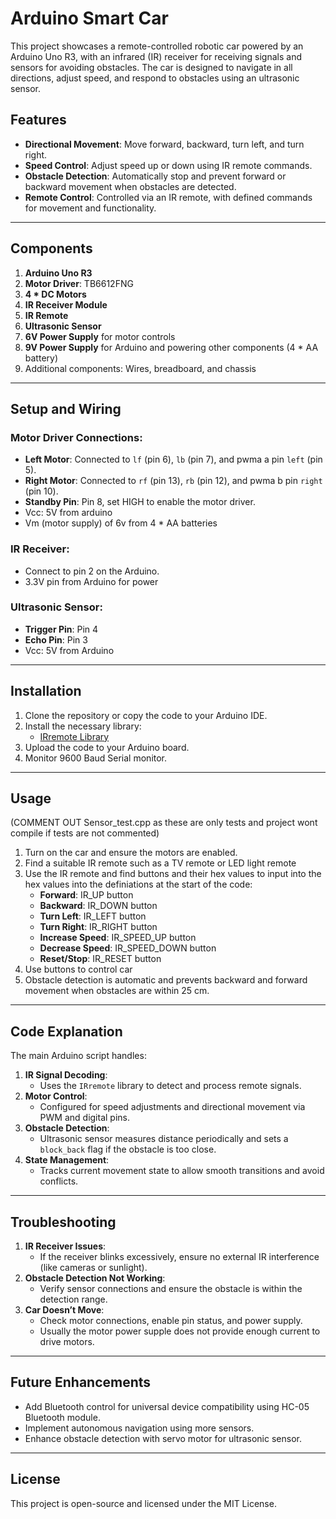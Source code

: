 # Arduino Smart Car

This project showcases a remote-controlled robotic car powered by an Arduino Uno R3, with an infrared (IR) receiver for receiving signals and sensors for avoiding obstacles. The car is designed to navigate in all directions, adjust speed, and respond to obstacles using an ultrasonic sensor.

## Features
- **Directional Movement**: Move forward, backward, turn left, and turn right.
- **Speed Control**: Adjust speed up or down using IR remote commands.
- **Obstacle Detection**: Automatically stop and prevent forward or backward movement when obstacles are detected.
- **Remote Control**: Controlled via an IR remote, with defined commands for movement and functionality.

---

## Components
1. **Arduino Uno R3**
2. **Motor Driver**: TB6612FNG
3. **4 * DC Motors**
4. **IR Receiver Module**
5. **IR Remote**
6. **Ultrasonic Sensor**
7. **6V Power Supply** for motor controls
8. **9V Power Supply** for Arduino and powering other components (4 * AA battery)
9. Additional components: Wires, breadboard, and chassis

---

## Setup and Wiring
### Motor Driver Connections:
- **Left Motor**: Connected to `lf` (pin 6), `lb` (pin 7), and pwma a pin `left` (pin 5).
- **Right Motor**: Connected to `rf` (pin 13), `rb` (pin 12), and pwma b pin `right` (pin 10).
- **Standby Pin**: Pin 8, set HIGH to enable the motor driver.
- Vcc: 5V from arduino
- Vm (motor supply) of 6v from 4 * AA batteries

### IR Receiver:
- Connect to pin 2 on the Arduino.
- 3.3V pin from Arduino for power

### Ultrasonic Sensor:
- **Trigger Pin**: Pin 4
- **Echo Pin**: Pin 3
- Vcc: 5V from Arduino
  
---

## Installation
1. Clone the repository or copy the code to your Arduino IDE.
2. Install the necessary library:
   - [IRremote Library](https://github.com/Arduino-IRremote/Arduino-IRremote)
3. Upload the code to your Arduino board.
4. Monitor 9600 Baud Serial monitor.

---

## Usage
(COMMENT OUT Sensor_test.cpp as these are only tests and project wont compile if tests are not commented)
1. Turn on the car and ensure the motors are enabled.
2. Find a suitable IR remote such as a TV remote or LED light remote
3. Use the IR remote and find buttons and their hex values to input into the hex values into the definiations at the start of the code:
   - **Forward**: IR_UP button
   - **Backward**: IR_DOWN button
   - **Turn Left**: IR_LEFT button
   - **Turn Right**: IR_RIGHT button
   - **Increase Speed**: IR_SPEED_UP button
   - **Decrease Speed**: IR_SPEED_DOWN button
   - **Reset/Stop**: IR_RESET button
4. Use buttons to control car
5. Obstacle detection is automatic and prevents backward and forward movement when obstacles are within 25 cm.

---

## Code Explanation
The main Arduino script handles:
1. **IR Signal Decoding**:
   - Uses the `IRremote` library to detect and process remote signals.
2. **Motor Control**:
   - Configured for speed adjustments and directional movement via PWM and digital pins.
3. **Obstacle Detection**:
   - Ultrasonic sensor measures distance periodically and sets a `block_back` flag if the obstacle is too close.
4. **State Management**:
   - Tracks current movement state to allow smooth transitions and avoid conflicts.

---

## Troubleshooting
1. **IR Receiver Issues**:
   - If the receiver blinks excessively, ensure no external IR interference (like cameras or sunlight).
2. **Obstacle Detection Not Working**:
   - Verify sensor connections and ensure the obstacle is within the detection range.
3. **Car Doesn’t Move**:
   - Check motor connections, enable pin status, and power supply.
   - Usually the motor power supple does not provide enough current to drive motors.

---

## Future Enhancements
- Add Bluetooth control for universal device compatibility using HC-05 Bluetooth module.
- Implement autonomous navigation using more sensors.
- Enhance obstacle detection with servo motor for ultrasonic sensor.

---

## License
This project is open-source and licensed under the MIT License.

